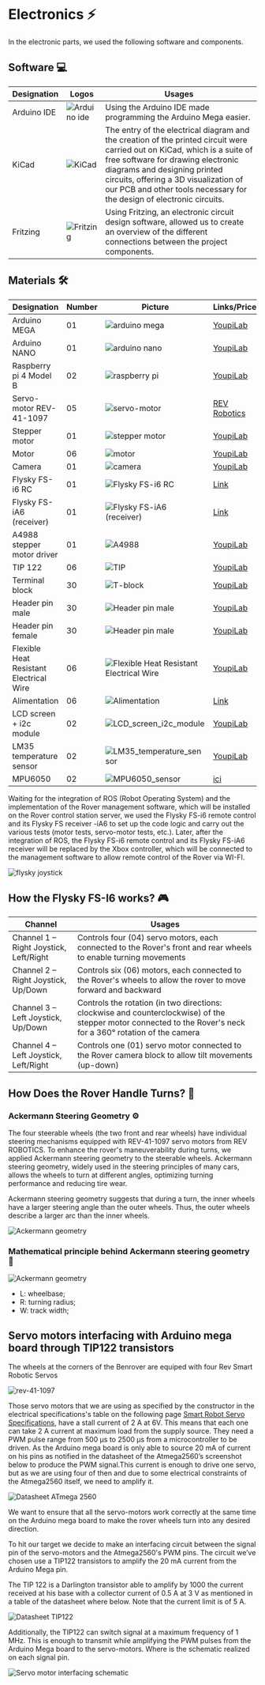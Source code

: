 # Electronics ⚡
In the electronic parts, we used the following software and components.

## Software 💻
| Designation | Logos | Usages |
| ------ | ------ | ------ |
| Arduino IDE | ![Arduino ide](https://github.com/BenRover-24/docs/blob/main/docs/electronics/images/software/IDE%20arduino.jpeg) | Using the Arduino IDE made programming the Arduino Mega easier. |
| KiCad | ![KiCad](https://github.com/BenRover-24/docs/blob/main/docs/electronics/images/software/Kicad_logo_new.png) | The entry of the electrical diagram and the creation of the printed circuit were carried out on KiCad, which is a suite of free software for drawing electronic diagrams and designing printed circuits, offering a 3D visualization of our PCB and other tools necessary for the design of electronic circuits. |
| Fritzing | ![Fritzing](https://github.com/BenRover-24/docs/blob/main/docs/electronics/images/software/fritzing.png) | Using Fritzing, an electronic circuit design software, allowed us to create an overview of the different connections between the project components. |

## Materials 🛠️
| Designation | Number | Picture | Links/Price |
| ------ | ------ | ------ | ------ |
| Arduino MEGA | 01 | ![arduino mega](https://github.com/BenRover-24/docs/blob/main/docs/electronics/images/materials/arduinomega.jpg) | [YoupiLab](https://youpilab.com/components/product/arduino-mega-2560) |
| Arduino NANO | 01 | ![arduino nano](https://github.com/BenRover-24/docs/blob/main/docs/electronics/images/materials/arduino_nano.jpg) | [YoupiLab](https://youpilab.com/components/product/arduino-nano-ch340) |
| Raspberry pi 4 Model B | 02 | ![raspberry pi](https://github.com/BenRover-24/docs/blob/main/docs/electronics/images/materials/raspberry.jpg) | [YoupiLab](https://youpilab.com/components/product/raspberry-pi4-model-ram-8giga) |
| Servo-motor REV-41-1097 | 05 | ![servo-motor](https://github.com/BenRover-24/docs/blob/main/docs/electronics/images/materials/rev-41-1097.jpg) | [REV Robotics](https://www.revrobotics.com/rev-41-1097/) |
| Stepper motor | 01 | ![stepper motor](https://github.com/BenRover-24/docs/blob/main/docs/electronics/images/materials/Moteur_pas_%C3%A0_pas_Nema_17.png) | [YoupiLab](https://youpilab.com/components/product/moteur-pas-a-pas-nema-17-42hs48) |
| Motor | 06 | ![motor](https://raw.githubusercontent.com/iudhael/benrover-docs/electrical/Electrical/images/materials/motor.jpg) | [YoupiLab]() |
| Camera | 01 | ![camera](https://github.com/BenRover-24/docs/blob/main/docs/electronics/images/materials/camera.jpg) | [YoupiLab]() |
| Flysky FS-i6 RC | 01 | ![Flysky FS-i6 RC](https://raw.githubusercontent.com/benrover-24/docs/main/docs/electronics/images/materials/flysky_tx.jpg) | [Link]() |
| Flysky FS-iA6 (receiver) | 01 | ![Flysky FS-iA6 (receiver)](https://github.com/BenRover-24/docs/blob/main/docs/electronics/images/materials/receiver_flysky.jpg) | [Link]() |
| A4988 stepper motor driver | 01 | ![A4988](https://github.com/BenRover-24/docs/blob/main/docs/electronics/images/materials/A4988_Stepper_Motor_Driver.jpeg) | [YoupiLab](https://youpilab.com/components/product/a4988-stepper-motor-driver) |
| TIP 122 | 06 | ![TIP](https://github.com/BenRover-24/docs/blob/main/docs/electronics/images/materials/TIP122.jpg) | [YoupiLab](https://youpilab.com/components/product/transistor-darlington-tip122) |
| Terminal block | 30 | ![T-block](https://github.com/BenRover-24/docs/blob/main/docs/electronics/images/materials/T-block.jpg) | [YoupiLab](https://youpilab.com/components/product/bornier-2-broches) |
| Header pin male | 30 | ![Header pin male](https://github.com/BenRover-24/docs/blob/main/docs/electronics/images/materials/header_pin_mal.jpg) | [YoupiLab]() |
| Header pin female | 30 | ![Header pin male](https://github.com/BenRover-24/docs/blob/main/docs/electronics/images/materials/header_pin_femel.jpg) | [YoupiLab]() |
| Flexible Heat Resistant Electrical Wire | 06 | ![Flexible Heat Resistant Electrical Wire](https://github.com/BenRover-24/docs/blob/main/docs/electronics/images/materials/Fil_%C3%A9lectrique_r%C3%A9sistant_%C3%A0_la_chaleur.jpg) | [YoupiLab](https://youpilab.com/components/product/fil-electrique-resistant-a-la-chaleur-jaune-metre) |
| Alimentation | 06 | ![Alimentation](https://github.com/BenRover-24/docs/blob/main/docs/electronics/images/materials/batterie_de_moto.jpg) | [Link]() |
| LCD screen + i2c module | 02 | ![LCD_screen_i2c_module](https://github.com/BenRover-24/docs/blob/main/docs/electronics/images/materials/lcd_modul_i2c.png) | [YoupiLab](https://youpilab.com/components/product/ecran-lcd-16x02-avec-iLink2c) |
| LM35 temperature sensor | 02 | ![LM35_temperature_sensor](https://github.com/BenRover-24/docs/blob/main/docs/electronics/images/materials/lm35.jpg) | [YoupiLab](https://youpilab.com/components/product/capteur-de-temperature-lm35dz) |
| MPU6050 | 02 | ![MPU6050_sensor](https://github.com/BenRover-24/docs/blob/main/docs/electronics/images/materials/mpu.png) | [ici]() |

Waiting for the integration of ROS (Robot Operating System) and the implementation of the Rover management software, which will be installed on the Rover control station server, we used the Flysky FS-i6 remote control and its Flysky FS receiver -iA6 to set up the code logic and carry out the various tests (motor tests, servo-motor tests, etc.). Later, after the integration of ROS, the Flysky FS-i6 remote control and its Flysky FS-iA6 receiver will be replaced by the Xbox controller, which will be connected to the management software to allow remote control of the Rover via WI-FI.

![flysky joystick](https://raw.githubusercontent.com/iudhael/benrover-docs/electrical/Electrical/images/fs-i6.gif)

## How the Flysky FS-I6 works? 🎮
| Channel | Usages |
| ------ | ------ |
| Channel 1 – Right Joystick, Left/Right | Controls four (04) servo motors, each connected to the Rover's front and rear wheels to enable turning movements |
| Channel 2 – Right Joystick, Up/Down | Controls six (06) motors, each connected to the Rover's wheels to allow the rover to move forward and backward |
| Channel 3 – Left Joystick, Up/Down | Controls the rotation (in two directions: clockwise and counterclockwise) of the stepper motor connected to the Rover's neck for a 360° rotation of the camera |
| Channel 4 – Left Joystick, Left/Right | Controls one (01) servo motor connected to the Rover camera block to allow tilt movements (up-down) |

## How Does the Rover Handle Turns? 🔄
### Ackermann Steering Geometry ⚙️

The four steerable wheels (the two front and rear wheels) have individual steering mechanisms equipped with REV-41-1097 servo motors from REV ROBOTICS. To enhance the rover's maneuverability during turns, we applied Ackermann steering geometry to the steerable wheels. Ackermann steering geometry, widely used in the steering principles of many cars, allows the wheels to turn at different angles, optimizing turning performance and reducing tire wear.

Ackermann steering geometry suggests that during a turn, the inner wheels have a larger steering angle than the outer wheels. Thus, the outer wheels describe a larger arc than the inner wheels.

![Ackermann geometry](https://raw.githubusercontent.com/BenRover-24/docs/refs/heads/main/docs/electronics/images/Ackermann-Steering-Geometry-for-Mars-Rover-with-rocker-bogie-suspension.png)

### Mathematical principle behind Ackermann steering geometry 📐

![Ackermann geometry](https://raw.githubusercontent.com/BenRover-24/docs/main/docs/electronics/images/formule_ackermann.png)

* L: wheelbase;
* R: turning radius;
* W: track width;

## Servo motors interfacing with Arduino mega board through TIP122 transistors

The wheels at the corners of the Benrover are equiped with four Rev Smart Robotic Servos

![rev-41-1097](https://raw.githubusercontent.com/Mahudjro369/MyBenrover2024/main/docs/electronics/images/materials/rev-41-1097.jpg) 

Those servo motors that we are using as specified by the constructor in the electrical specifications's table on the following page [Smart Robot Servo Specifications](https://docs.revrobotics.com/rev-crossover-products/servo/srs), have a stall current of 2 A at 6V. 
This means that each one can take 2 A current at maximum load from the supply source. They need a PWM pulse range from 500 µs to 2500 µs from a microcontroller to be driven.
As the Arduino mega board is only able to source 20 mA of current on his pins as notified in the datasheet of the Atmega2560’s screenshot below to produce the PWM signal.This current is enough to drive one servo, but as we are using four of then and due to some electrical constraints of the Atmega2560 itself, we need to amplify it.

![Datasheet ATmega 2560](https://raw.githubusercontent.com/Mahudjro369/MyBenrover2024/main/docs/electronics/images/other/Datasheet%20ATmega%202560%20.jpg)

We want to ensure that all the servo-motors work correctly at the same time on the Arduino mega board to make the rover wheels turn into any desired direction.  

To hit our target we decide to make an interfacing circuit between the signal pin of the servo-motors and the Atmega2560's PWM pins. The circuit we’ve chosen use a TIP122 transistors to amplify the 20 mA current from the Arduino Mega pin.  

The TIP 122 is a Darlington transistor able to amplify by 1000 the current received at his base with a collector current of 0.5 A at 3 V as mentioned in a table of the datasheet where below. Note that the current limit is of 5 A.

![Datasheet TIP122](https://raw.githubusercontent.com/Mahudjro369/MyBenrover2024/main/docs/electronics/images/other/Datasheet%20TIP122.jpg)

Additionally, the TIP122 can switch signal at a maximum frequency of 1 MHz. This is enough to transmit while amplifying the PWM pulses from the Arduino Mega board to the servo-motors. Where is the schematic realized on each signal pin.

![Servo motor interfacing schematic](https://raw.githubusercontent.com/Mahudjro369/MyBenrover2024/main/docs/electronics/images/other/Servo%20motor%20interfacing%20schematic.jpg)
